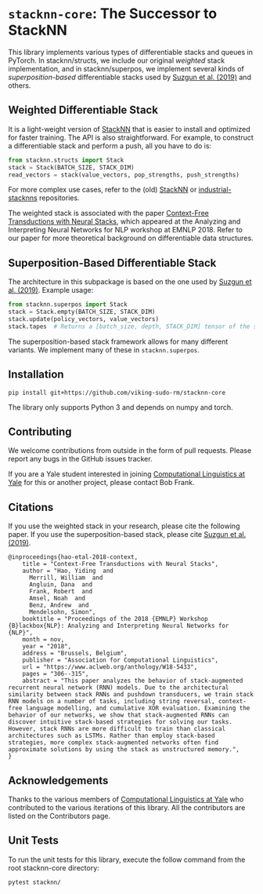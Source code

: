 # `stacknn-core`: The Successor to StackNN
This library implements various types of differentiable stacks and queues in PyTorch. In stacknn/structs, we include our original *weighted* stack implementation, and in stacknn/superpos, we implement several kinds of *superposition-based* differentiable stacks used by [Suzgun et al. (2019)](https://arxiv.org/abs/1911.03329v1) and others.

## Weighted Differentiable Stack

It is a light-weight version of [StackNN](https://github.com/viking-sudo-rm/StackNN) that is easier to install and optimized for faster training. The API is also straightforward. For example, to construct a differentiable stack and perform a push, all you have to do is:

```python
from stacknn.structs import Stack
stack = Stack(BATCH_SIZE, STACK_DIM)
read_vectors = stack(value_vectors, pop_strengths, push_strengths)
```

For more complex use cases, refer to the (old) [StackNN](https://github.com/viking-sudo-rm/StackNN) or [industrial-stacknns](https://github.com/viking-sudo-rm/industrial-stacknns) repositories.

The weighted stack is associated with the paper [Context-Free Transductions with Neural Stacks](https://arxiv.org/abs/1809.02836), which appeared at the Analyzing and Interpreting Neural Networks for NLP workshop at EMNLP 2018. Refer to our paper for more theoretical background on differentiable data structures.

## Superposition-Based Differentiable Stack

The architecture in this subpackage is based on the one used by [Suzgun et al. (2019)](https://arxiv.org/abs/1911.03329v1). Example usage:

```python
from stacknn.superpos import Stack
stack = Stack.empty(BATCH_SIZE, STACK_DIM)
stack.update(policy_vectors, value_vectors)
stack.tapes  # Returns a [batch_size, depth, STACK_DIM] tensor of the stack contents.
```

The superposition-based stack framework allows for many different variants. We implement many of these in `stacknn.superpos`.

## Installation

```shell
pip install git+https://github.com/viking-sudo-rm/stacknn-core
```

The library only supports Python 3 and depends on numpy and torch.

## Contributing

We welcome contributions from outside in the form of pull requests. Please report any bugs in the GitHub issues tracker.

If you are a Yale student interested in joining [Computational Linguistics at Yale](http://clay.yale.edu/) for this or another project, please contact Bob Frank.

## Citations

If you use the weighted stack in your research, please cite the following paper. If you use the superposition-based stack, please cite [Suzgun et al. (2019)](https://arxiv.org/abs/1911.03329v1).

```
@inproceedings{hao-etal-2018-context,
    title = "Context-Free Transductions with Neural Stacks",
    author = "Hao, Yiding  and
      Merrill, William  and
      Angluin, Dana  and
      Frank, Robert  and
      Amsel, Noah  and
      Benz, Andrew  and
      Mendelsohn, Simon",
    booktitle = "Proceedings of the 2018 {EMNLP} Workshop {B}lackbox{NLP}: Analyzing and Interpreting Neural Networks for {NLP}",
    month = nov,
    year = "2018",
    address = "Brussels, Belgium",
    publisher = "Association for Computational Linguistics",
    url = "https://www.aclweb.org/anthology/W18-5433",
    pages = "306--315",
    abstract = "This paper analyzes the behavior of stack-augmented recurrent neural network (RNN) models. Due to the architectural similarity between stack RNNs and pushdown transducers, we train stack RNN models on a number of tasks, including string reversal, context-free language modelling, and cumulative XOR evaluation. Examining the behavior of our networks, we show that stack-augmented RNNs can discover intuitive stack-based strategies for solving our tasks. However, stack RNNs are more difficult to train than classical architectures such as LSTMs. Rather than employ stack-based strategies, more complex stack-augmented networks often find approximate solutions by using the stack as unstructured memory.",
}
```

## Acknowledgements

Thanks to the various members of [Computational Linguistics at Yale](http://clay.yale.edu/) who contributed to the various iterations of this library. All the contributors are listed on the Contributors page.

## Unit Tests

To run the unit tests for this library, execute the follow command from the root stacknn-core directory:
```shell
pytest stacknn/
```
